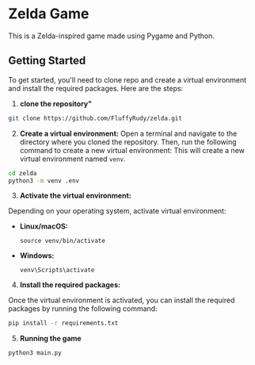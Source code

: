 # Zelda Game

This is a Zelda-inspired game made using Pygame and Python.

## Getting Started

To get started, you'll need to clone repo and create a virtual environment and install the required packages. Here are the steps:

1. **clone the repository"**
```bash
git clone https://github.com/FluffyRudy/zelda.git
```

2. **Create a virtual environment:**
Open a terminal and navigate to the directory where you cloned the repository. Then, run the following command to create a new virtual environment:
This will create a new virtual environment named `venv`.
```bash
cd zelda
python3 -m venv .env
```

3. **Activate the virtual environment:**

Depending on your operating system, activate virtual environment:
- **Linux/macOS:**

  ```
  source venv/bin/activate
  ```

- **Windows:**

  ```
  venv\Scripts\activate
  ```

4. **Install the required packages:**

Once the virtual environment is activated, you can install the required packages by running the following command:
```bash
pip install -r requirements.txt
```

5. **Running the game**

```bash
python3 main.py
```